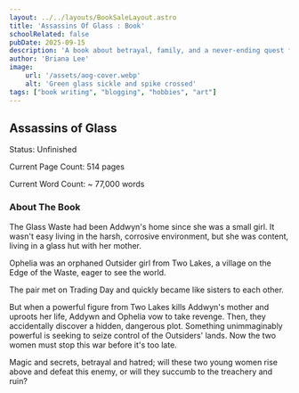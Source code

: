 ```yaml
---
layout: ../../layouts/BookSaleLayout.astro
title: 'Assassins Of Glass : Book'
schoolRelated: false
pubDate: 2025-09-15
description: 'A book about betrayal, family, and a never-ending quest for vengeance.'
author: 'Briana Lee'
image:
    url: '/assets/aog-cover.webp'
    alt: 'Green glass sickle and spike crossed'
tags: ["book writing", "blogging", "hobbies", "art"]
---
```

## Assassins of Glass

Status: Unfinished

Current Page Count: 514 pages

Current Word Count: ~ 77,000 words


### About The Book

The Glass Waste had been Addwyn's home since she was a small girl. It wasn't easy living in the harsh, corrosive environment, but she was content, living in a glass hut with her mother.

Ophelia was an orphaned Outsider girl from Two Lakes, a village on the Edge of the Waste, eager to see the world.

The pair met on Trading Day and quickly became like sisters to each other.

But when a powerful figure from Two Lakes kills Addwyn's mother and uproots her life, Addywn and Ophelia vow to take revenge. Then, they accidentally discover a hidden, dangerous plot. Something unimmaginably powerful is seeking to seize control of the Outsiders' lands. Now the two women must stop this war before it's too late.

Magic and secrets, betrayal and hatred; will these two young women rise above and defeat this enemy, or will they succumb to the treachery and ruin?